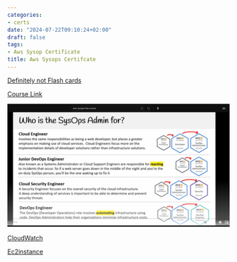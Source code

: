 ```yaml
---
categories:
- certs
date: "2024-07-22T09:10:24+02:00"
draft: false
tags:
- Aws Sysop Certificate
title: Aws Sysops Certifcate
---
```


[Definitely not Flash
cards](https://quizlet.com/pl/935031346/aws-sysops-certification-flash-cards/?i:%204jyjpe&x=1jqt)

[Course Link](https://www.youtube.com/watch?v:%20KX_AfyrhlgQ&t=1618s)

![Sysops roles](/static/roles_sysops_viusal.png)

[CloudWatch](/sysops_aws_cert/CloudWatch)

[Ec2instance](/sysops_aws_cert/ec2_instances/ec2_instance)
